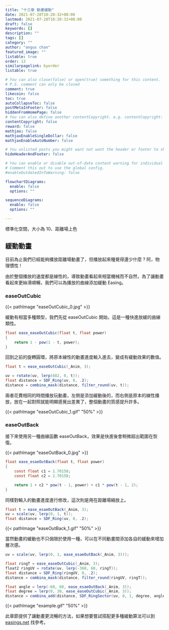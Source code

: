 ```yaml
---
title: "十三章 動畫緩動"
date: 2021-07-28T10:20:32+08:00
lastmod: 2021-07-28T10:20:32+08:00
draft: false
keywords: []
description: ""
tags: []
category: ""
author: "angus chan"
featured_image: ""
listable: true
order: 13
similarpagelink: byorder
listable: true

# You can also close(false) or open(true) something for this content.
# P.S. comment can only be closed
comment: true
likecoin: false
toc: true
autoCollapseToc: false
postMetaInFooter: false
hiddenFromHomePage: false
# You can also define another contentCopyright. e.g. contentCopyright: "This is another copyright."
contentCopyright: false
reward: false
mathjax: false
mathjaxEnableSingleDollar: false
mathjaxEnableAutoNumber: false

# You unlisted posts you might want not want the header or footer to show
hideHeaderAndFooter: false

# You can enable or disable out-of-date content warning for individual post.
# Comment this out to use the global config.
#enableOutdatedInfoWarning: false

flowchartDiagrams:
  enable: false
  options: ""

sequenceDiagrams: 
  enable: false
  options: ""

---
```


標準化空間，大小為 10、距離場上色

## 緩動動畫

目前為止我們已經能夠播放距離場動畫了，但播放起來種覺得還少什麼 ? 阿，物理慣性 !

由於整個播放的速度都是線性的，導致動畫看起來相當機械而不自然，為了讓動畫看起來更絲滑順暢，我們可以為播放的曲線添加緩動 Easing。

### easeOutCubic

{{< pathImage "easeOutCubic_0.jpg" >}}

緩動有相當多種類型，我們先從 easeOutCubic 開始，這是一種快進放緩的曲線類性。

```csharp
float ease_easeOutCubic(float t, float power)
{
    return 1 - pow(1 - t, power);
}
```

回到之前的旋轉圓環，將原本線性的動畫進度輸入進去，變成有緩動效果的數值。

```csharp
float t = ease_easeOutCubic(_Anim, 3);

uv = rotate(uv, lerp(682, 0, t));
float distance = SDF_Ring(uv, 8, .2);
distance = combina_mask(distance, filter_round(uv, t));
```

兩者花費相同的時間播放玩動畫，左側是添加緩動後的，而右側是原本的線性播放，放在一起對照就能明顯感覺出差異了，整個動畫的質感提升許多。

{{< pathImage "easeOutCubic_1.gif" "50%" >}}

### easeOutBack

接下來使用另一種曲線函數 easeOutBack，效果是快進後會稍微超出範圍在恢復。

{{< pathImage "easeOutBack_0.jpg" >}}

```csharp
float ease_esaeOutBack(float t, float power)
{
    const float c1 = 1.70158;
    const float c2 = 2.70158;

    return 1 + c2 * pow(t - 1, power) + c1 * pow(t - 1, 2);                
}
```

同樣對輸入的動畫進度進行修改，這次則是用在距離場縮放上。

```csharp
float t = ease_esaeOutBack(_Anim, 3);
uv = scale(uv, lerp(0, 1, t));
float distance = SDF_Ring(uv, 8, .2);
```

{{< pathImage "easeOutBack_1.gif" "50%" >}}

當然動畫的緩動也不只侷限於使用一種，可以在不同動畫間添加各自的緩動來增加層次感。

```csharp
uv = scale(uv, lerp(0, 1, ease_esaeOutBack(_Anim, 3)));

float ringT = ease_easeOutCubic(_Anim, 3);
float2 ringUV = rotate(uv, lerp(-360, 60, ringT));
float distance = SDF_Ring(ringUV, 8, .2);
distance = combina_mask(distance, filter_round(ringUV, ringT));

float angle = lerp(-60, 60, ease_esaeOutBack(_Anim, 3));
float degree = lerp(0, 30, ease_easeOutCubic(_Anim, 3));
distance = combina_add(distance, SDF_RingSector(uv, 8, 1, degree, angle));
```

{{< pathImage "example.gif" "50%" >}}

此章節提供了讓動畫更流暢的方法，如果想要嘗試搭配更多種緩動算法可以到 [easings.net](https://easings.net/) 找參考。
